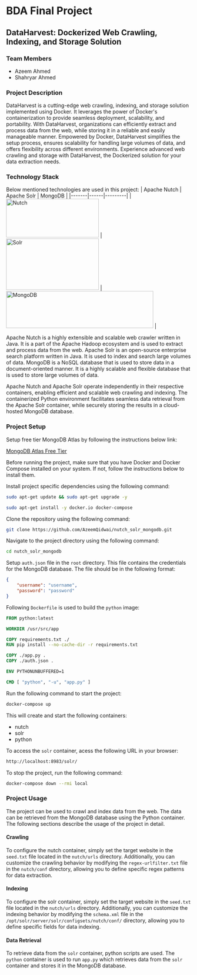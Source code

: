 # BDA Final Project
## DataHarvest: Dockerized Web Crawling, Indexing, and Storage Solution

### Team Members
- Azeem Ahmed
- Shahryar Ahmed

### Project Description
DataHarvest is a cutting-edge web crawling, indexing, and storage solution implemented using Docker. It leverages the power of Docker's containerization to provide seamless deployment, scalability, and portability. With DataHarvest, organizations can efficiently extract and process data from the web, while storing it in a reliable and easily manageable manner. Empowered by Docker, DataHarvest simplifies the setup process, ensures scalability for handling large volumes of data, and offers flexibility across different environments. Experience advanced web crawling and storage with DataHarvest, the Dockerized solution for your data extraction needs.

### Technology Stack
Below mentioned technologies are used in this project:
| Apache Nutch | Apache Solr | MongoDB |
|-------|------|---------|
| <img src=https://svn.apache.org/repos/asf/comdev/project-logos/originals/nutch.svg width="252" height="105" alt="Nutch"/> | <img src=https://svn.apache.org/repos/asf/comdev/project-logos/originals/solr.svg width="252" height="140" alt="Solr"/> | <img src="https://storage-us-gcs.bfldr.com/85s8xk2j3k89b67xr8c7vwmv/v/1069931049/original/MongoDB_ForestGreen.png?Expires=1686073601&KeyName=gcs-bfldr-prod&Signature=Jj6ekJDhgqLy13MhcB_ohikuY78=" width="400" height="101" alt="MongoDB"/> |

Apache Nutch is a highly extensible and scalable web crawler written in Java. It is a part of the Apache Hadoop ecosystem and is used to extract and process data from the web. Apache Solr is an open-source enterprise search platform written in Java. It is used to index and search large volumes of data. MongoDB is a NoSQL database that is used to store data in a document-oriented manner. It is a highly scalable and flexible database that is used to store large volumes of data.

Apache Nutch and Apache Solr operate independently in their respective containers, enabling efficient and scalable web crawling and indexing. The containerized Python environment facilitates seamless data retrieval from the Apache Solr container, while securely storing the results in a cloud-hosted MongoDB database.

### Project Setup
Setup free tier MongoDB Atlas by following the instructions below link:

[MongoDB Atlas Free Tier](https://www.mongodb.com/developer/products/atlas/free-atlas-cluster/)

Before running the project, make sure that you have Docker and Docker Compose installed on your system. If not, follow the instructions below to install them.

Install project specific dependencies using the following command:

```bash
sudo apt-get update && sudo apt-get upgrade -y
```
```bash
sudo apt-get install -y docker.io docker-compose
```
Clone the repository using the following command:
```bash
git clone https://github.com/AzeemQidwai/nutch_solr_mongodb.git
```
Navigate to the project directory using the following command:
```bash
cd nutch_solr_mongodb
```
Setup `auth.json` file in the `root` directory. This file contains the credentials for the MongoDB database. The file should be in the following format:

```json
{
    "username": "username",
    "password": "password"
}
```

Following `Dockerfile` is used to build the `python` image:
```dockerfile
FROM python:latest

WORKDIR /usr/src/app

COPY requirements.txt ./
RUN pip install --no-cache-dir -r requirements.txt

COPY ./app.py .
COPY ./auth.json .

ENV PYTHONUNBUFFERED=1

CMD [ "python", "-u", "app.py" ]
```

Run the following command to start the project:
```bash
docker-compose up
```
This will create and start the following containers:
- nutch
- solr
- python

To access the `solr` container, acess the following URL in your browser:
```bash
http://localhost:8983/solr/
```

To stop the project, run the following command:
```bash
docker-compose down --rmi local
```

### Project Usage
The project can be used to crawl and index data from the web. The data can be retrieved from the MongoDB database using the Python container. The following sections describe the usage of the project in detail.

#### Crawling
To configure the nutch container, simply set the target website in the `seed.txt` file located in the `nutch/urls` directory. Additionally, you can customize the crawling behavior by modifying the `regex-urlfilter.txt` file in the `nutch/conf` directory, allowing you to define specific regex patterns for data extraction.

#### Indexing
To configure the solr container, simply set the target website in the `seed.txt` file located in the `nutch/urls` directory. Additionally, you can customize the indexing behavior by modifying the `schema.xml` file in the `/opt/solr/server/solr/configsets/nutch/conf/` directory, allowing you to define specific fields for data indexing.

#### Data Retrieval
To retrieve data from the `solr` container, python scripts are used. The `python` container is used to run `app.py` which retrieves data from the `solr` container and stores it in the MongoDB database.
